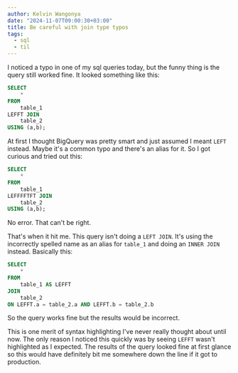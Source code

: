 ```yaml
---
author: Kelvin Wangonya
date: "2024-11-07T09:00:30+03:00"
title: Be careful with join type typos
tags:
  - sql
  - til
---
```


I noticed a typo in one of my sql queries today, but the funny thing is the query still worked fine.
It looked something like this:

```sql {hl_lines=[5]}
SELECT
    *
FROM
    table_1
LEFFT JOIN
    table_2
USING (a,b);
```

At first I thought BigQuery was pretty smart and just assumed I meant `LEFT` instead.
Maybe it's a common typo and there's an alias for it. So I got curious and tried out this:

```sql {hl_lines=[5]}
SELECT
    *
FROM
    table_1
LEFFFFTFT JOIN
    table_2
USING (a,b);
```

No error. That can't be right.

That's when it hit me. This query isn't doing a `LEFT JOIN`. It's using the incorrectly spelled
name as an alias for `table_1` and doing an `INNER JOIN` instead. Basically this:

```sql
SELECT
    *
FROM
    table_1 AS LEFFT
JOIN
    table_2
ON LEFFT.a = table_2.a AND LEFFT.b = table_2.b
```

So the query works fine but the results would be incorrect.

This is one merit of syntax highlighting I've never really thought about until now. The only reason I noticed this quickly was by
seeing `LEFFT` wasn't highlighted as I expected. The results of the query looked fine at first glance so this would have definitely bit
me somewhere down the line if it got to production.

